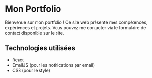 # Mon Portfolio

Bienvenue sur mon portfolio ! Ce site web présente mes compétences, expériences et projets. Vous pouvez me contacter via le formulaire de contact disponible sur le site.

## Technologies utilisées

- React
- EmailJS (pour les notifications par email)
- CSS (pour le style)


